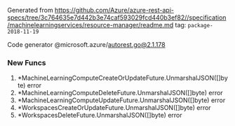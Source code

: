 Generated from https://github.com/Azure/azure-rest-api-specs/tree/3c764635e7d442b3e74caf593029fcd440b3ef82//specification/machinelearningservices/resource-manager/readme.md tag: `package-2018-11-19`

Code generator @microsoft.azure/autorest.go@2.1.178


### New Funcs

1. *MachineLearningComputeCreateOrUpdateFuture.UnmarshalJSON([]byte) error
1. *MachineLearningComputeDeleteFuture.UnmarshalJSON([]byte) error
1. *MachineLearningComputeUpdateFuture.UnmarshalJSON([]byte) error
1. *WorkspacesCreateOrUpdateFuture.UnmarshalJSON([]byte) error
1. *WorkspacesDeleteFuture.UnmarshalJSON([]byte) error
